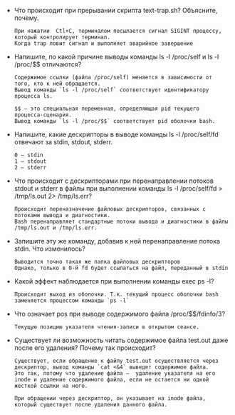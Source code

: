 * Что происходит при прерывании скрипта text-trap.sh? Объясните, почему.
    ```
    При нажатии  Ctl+C, терминалом посылается сигнал SIGINT процессу, который контролирует терминал.  
    Когда trap ловит сигнал и выполняет аварийное завершение
    ```
* Напишите, по какой причине выводы команды ls -l /proc/self и ls -l /proc/$$ отличаются?
    ```
    Содержимое ссылки (файла /proc/self) меняется в зависимости от того, кто к ней обращается. 
    Вывод команды `ls -l /proc/self` соответствует идентификатору процесса ls.

    $$ — это специальная переменная, определяющая pid текущего процесса-сценария. 
    Вывод команды `ls -l /proc/$$` соответствует pid оболочки bash.
    ```
* Напишите, какие дескрипторы в выводе команды ls -l /proc/self/fd отвечают за stdin, stdout, stderr.
    ```
    0 — stdin
    1 — stdout
    2 — stderr
    ```
* Что происходит с дескрипторами при перенаправлении потоков stdout и stderr в файлы при выполнении команды ls -l /proc/self/fd > /tmp/ls.out 2> /tmp/ls.err?
    ```
    Происходит переназначение файловых дескрипторов, связанных с потоками вывода и диагностики.
    Bash перенаправляет стандартные потоки вывода и диагностики в файлы /tmp/ls.out и /tmp/ls.err.
    ```
* Запишите эту же команду, добавив к ней перенаправление потока stdin. Что изменилось?
  
    ```
    Выводится точно такая же папка файловых дескрипторов 
    Однако, только в 0-й fd будет ссылаться на файл, переданный в stdin
    ```
* Какой эффект наблюдается при выполнении команды exec ps -l?
    ```
    Происходит выход из оболочки. Т.к. текущий процесс оболочки bash заменяется процессом команды `ps -l`
    ```
* Что означает pos при выводе содержимого файла /proc/$$/fdinfo/3?
    ```
    Текущую позицию указателя чтения-записи в открытом сеансе.
    ```
* Существует ли возможность читать содержимое файла test.out даже после его удаления? Почему так происходит?
    ```
    Существует, если обращение к файлу test.out осуществляется через дескриптор, вывод команды `cat <&4` выведет содержимое файла.
    Это так, потому что удаление файла —  удаление указателя на его inode и удаление содержимого файла, если не остается ни одной жесткой ссылки на него.

    При обращении через дескриптор, он указывает на inode файла, который существует после удаления данного файла. 
    ```